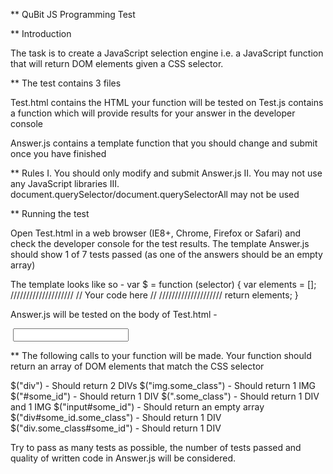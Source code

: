 ** QuBit JS Programming Test

** Introduction

The task is to create a JavaScript selection engine i.e. a JavaScript function that will return DOM elements given a CSS selector.

** The test contains 3 files

Test.html contains the HTML your function will be tested on
Test.js contains a function which will provide results for your answer in the developer console

Answer.js contains a template function that you should change and submit once you have finished

** Rules
I. You should only modify and submit Answer.js
II. You may not use any JavaScript libraries
III. document.querySelector/document.querySelectorAll may not be used

** Running the test

Open Test.html in a web browser (IE8+, Chrome, Firefox or Safari) and check the
developer console for the test results. The template Answer.js should show 1 of 7 tests passed (as one of the answers should be an empty array)

The template looks like so -
var $ = function (selector) {
var elements = [];
////////////////////
// Your code here //
////////////////////
return elements;
}

Answer.js will be tested on the body of Test.html -
<body>
<div></div>
<div id="some_id" class="some_class some_other_class"></div>
<img id="some_other_id" class="some_class some_other_class"></img>
<input type="text">
</body>

** The following calls to your function will be made. Your function should return an array of DOM elements that match the CSS selector

$("div") - Should return 2 DIVs
$("img.some_class") - Should return 1 IMG
$("#some_id") - Should return 1 DIV
$(".some_class") - Should return 1 DIV and 1 IMG
$("input#some_id") - Should return an empty array
$("div#some_id.some_class") - Should return 1 DIV
$("div.some_class#some_id") - Should return 1 DIV

Try to pass as many tests as possible, the number of tests passed and quality of written code in Answer.js will be considered.